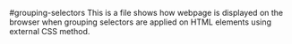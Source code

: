 #grouping-selectors
This is a file shows how webpage is displayed on the browser when grouping 
selectors are applied on HTML elements using external CSS method.